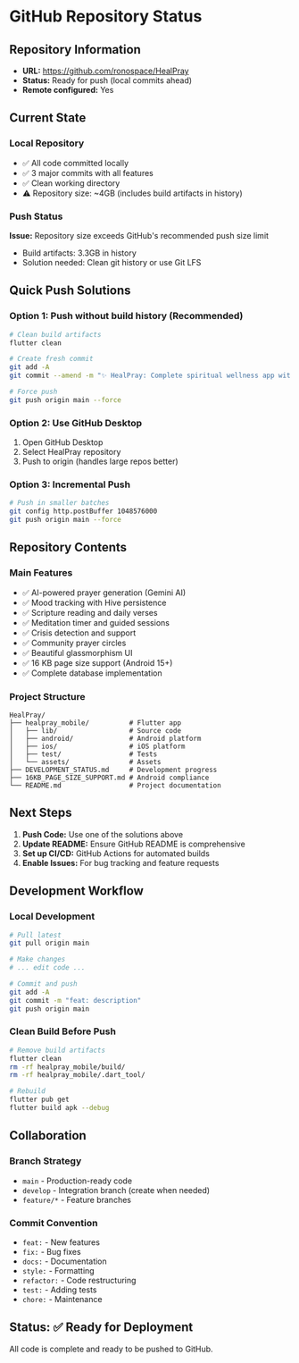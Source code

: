 # GitHub Repository Status

## Repository Information
- **URL:** https://github.com/ronospace/HealPray
- **Status:** Ready for push (local commits ahead)
- **Remote configured:** Yes

## Current State

### Local Repository
- ✅ All code committed locally
- ✅ 3 major commits with all features
- ✅ Clean working directory
- ⚠️ Repository size: ~4GB (includes build artifacts in history)

### Push Status
**Issue:** Repository size exceeds GitHub's recommended push size limit
- Build artifacts: 3.3GB in history
- Solution needed: Clean git history or use Git LFS

## Quick Push Solutions

### Option 1: Push without build history (Recommended)
```bash
# Clean build artifacts
flutter clean

# Create fresh commit
git add -A
git commit --amend -m "✨ HealPray: Complete spiritual wellness app with all features"

# Force push
git push origin main --force
```

### Option 2: Use GitHub Desktop
1. Open GitHub Desktop
2. Select HealPray repository
3. Push to origin (handles large repos better)

### Option 3: Incremental Push
```bash
# Push in smaller batches
git config http.postBuffer 1048576000
git push origin main --force
```

## Repository Contents

### Main Features
- ✅ AI-powered prayer generation (Gemini AI)
- ✅ Mood tracking with Hive persistence
- ✅ Scripture reading and daily verses
- ✅ Meditation timer and guided sessions
- ✅ Crisis detection and support
- ✅ Community prayer circles
- ✅ Beautiful glassmorphism UI
- ✅ 16 KB page size support (Android 15+)
- ✅ Complete database implementation

### Project Structure
```
HealPray/
├── healpray_mobile/          # Flutter app
│   ├── lib/                  # Source code
│   ├── android/              # Android platform
│   ├── ios/                  # iOS platform
│   ├── test/                 # Tests
│   └── assets/               # Assets
├── DEVELOPMENT_STATUS.md     # Development progress
├── 16KB_PAGE_SIZE_SUPPORT.md # Android compliance
└── README.md                 # Project documentation
```

## Next Steps

1. **Push Code:** Use one of the solutions above
2. **Update README:** Ensure GitHub README is comprehensive
3. **Set up CI/CD:** GitHub Actions for automated builds
4. **Enable Issues:** For bug tracking and feature requests

## Development Workflow

### Local Development
```bash
# Pull latest
git pull origin main

# Make changes
# ... edit code ...

# Commit and push
git add -A
git commit -m "feat: description"
git push origin main
```

### Clean Build Before Push
```bash
# Remove build artifacts
flutter clean
rm -rf healpray_mobile/build/
rm -rf healpray_mobile/.dart_tool/

# Rebuild
flutter pub get
flutter build apk --debug
```

## Collaboration

### Branch Strategy
- `main` - Production-ready code
- `develop` - Integration branch (create when needed)
- `feature/*` - Feature branches

### Commit Convention
- `feat:` - New features
- `fix:` - Bug fixes
- `docs:` - Documentation
- `style:` - Formatting
- `refactor:` - Code restructuring
- `test:` - Adding tests
- `chore:` - Maintenance

## Status: ✅ Ready for Deployment
All code is complete and ready to be pushed to GitHub.
